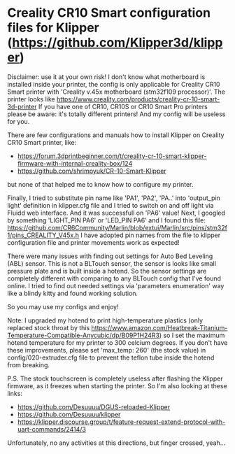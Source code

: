 # Creality CR10 Smart configuration files for Klipper (https://github.com/Klipper3d/klipper)

Disclaimer: use it at your own risk!
I don't know what motherboard is installed inside your printer, the config is only applicable for Creality CR10 Smart printer with 'Creality v.45x motherboard (stm32f109 processor)'. The printer looks like https://www.creality.com/products/creality-cr-10-smart-3d-printer
If you have one of CR10, CR10S or CR10 Smart Pro printers please be aware: it's totally different printers! And my config will be useless for you.

There are few configurations and manuals how to install Klipper on Creality CR10 Smart printer, like:
- https://forum.3dprintbeginner.com/t/creality-cr-10-smart-klipper-firmware-with-internal-creality-box/124
- https://github.com/shrimpyuk/CR-10-Smart-Klipper

but none of that helped me to know how to configure my printer.

Finally, I tried to substitute pin name like 'PA1', 'PA2', 'PA..' into 'output_pin light' definition in klipper.cfg file and I tried to switch on and off light via Fluidd web interface.
And it was successfull on 'PA6' value! Next, I googled by something 'LIGHT_PIN PA6' or 'LED_PIN PA6' and I found this file: https://github.com/CR6Community/Marlin/blob/extui/Marlin/src/pins/stm32f1/pins_CREALITY_V45x.h
I have adopted pin names from the file to klipper configuration file and printer movements work as expected!

There were many issues with finding out settings for Auto Bed Leveling (ABL) sensor. This is not a BLTouch sensor, the sensor is looks like small pressure plate and is built inside a hotend.
So the sensor settings are completely different with comparing to any BLTouch config that I've found online.
I tried to find out needed settings via 'parameters enumeration' way like a blindy kitty and found working solution.

So you may use my configs and enjoy!

Note: I upgraded my hotend to print high-temperature plastics (only replaced stock throat by this https://www.amazon.com/Heatbreak-Titanium-Temperature-Compatible-Anycubic/dp/B09P1H24R3) so I set the maximum hotend temperature for my printer to 300 celcium degrees.
If you don't have these improvements, please set 'max_temp: 260' (the stock value) in config/020-extruder.cfg file to prevent the teflon tube inside the hotend from breaking.



P.S. The stock touchscreen is completely useless after flashing the Klipper firmware, as it freezes when starting the printer. So I'm also looking at these links:
- https://github.com/Desuuuu/DGUS-reloaded-Klipper
- https://github.com/Desuuuu/klipper
- https://klipper.discourse.group/t/feature-request-extend-protocol-with-uart-commands/2414/3

Unfortunately, no any activities at this directions, but finger crossed, yeah...
